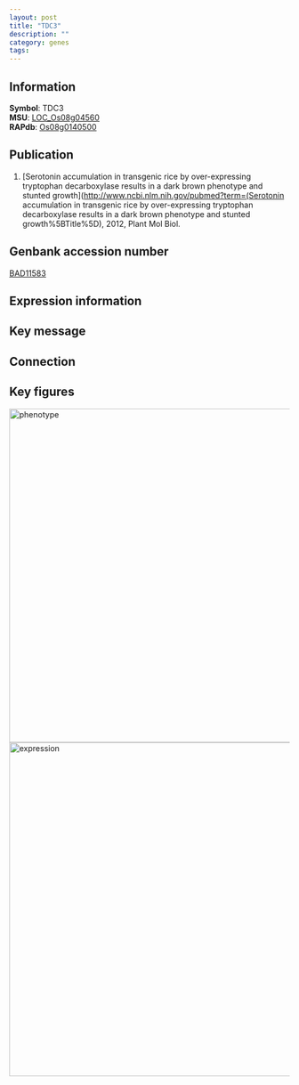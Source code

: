 ```yaml
---
layout: post
title: "TDC3"
description: ""
category: genes
tags: 
---
```


## Information
__Symbol__: TDC3  
__MSU__: [LOC_Os08g04560](http://rice.plantbiology.msu.edu/cgi-bin/ORF_infopage.cgi?orf=LOC_Os08g04560)  
__RAPdb__: [Os08g0140500](http://rapdb.dna.affrc.go.jp/viewer/gbrowse_details/irgsp1?name=Os08g0140500)  

## Publication
1. [Serotonin accumulation in transgenic rice by over-expressing tryptophan decarboxylase results in a dark brown phenotype and stunted growth](http://www.ncbi.nlm.nih.gov/pubmed?term=(Serotonin accumulation in transgenic rice by over-expressing tryptophan decarboxylase results in a dark brown phenotype and stunted growth%5BTitle%5D), 2012, Plant Mol Biol.

## Genbank accession number
[BAD11583](http://www.ncbi.nlm.nih.gov/nuccore/BAD11583)

## Expression information

## Key message

## Connection

## Key figures
<img src="http://ricencode.github.io/images/TDC3.pheno.png" alt="phenotype"  style="width: 600px;"/>

<img src="http://ricencode.github.io/images/TDC3.exp.png" alt="expression"  style="width: 600px;"/>


